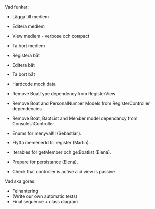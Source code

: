 Vad funkar:
- Lägga till  medlem
- Editera medlem
- View medlem - verbose och compact
- Ta bort medlem
- Registera båt
- Editera båt
- Ta bort båt
- Hardcode mock data
- Remove BoatType dependency from RegisterView
- Remove Boat and PersonalNumber Models from RegisterController dependencies
- Remove Boat, BaotList and Member model dependancy from ConsoleUiController
- Enums för menyval!!! (Sebastian).

- Flytta memenerId till register (Martin).
- Iterables för getMember och getBoatlist (Elena).
- Prepare for persistance (Elena).
- Check that controller is active and view is passive

Vad ska göras:
- Felhantering
- (Write our own automatic tests)
- Final sequence + class diagram
